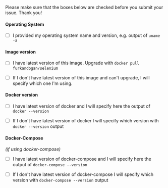 Please make sure that the boxes below are checked before you submit your issue. Thank you!

#### Operating System
- [ ] I provided my operating system name and version, e.g. output of `uname -a`

#### Image version
- [ ] I have latest version of this image. Upgrade with `docker pull furkandogan/selenium`

- [ ] If I don't have latest version of this image and can't upgrade, I will specify which one I'm using.

#### Docker version
- [ ] I have latest version of docker and I will specify here the output of `docker --version`

- [ ] If I don't have latest version of docker I will specify which version with `docker --version` output

#### Docker-Compose
_(if using docker-compose)_

- [ ] I have latest version of docker-compose and I will specify here the output of `docker-compose --version`

- [ ] If I don't have latest version of docker-compose I will specify which version with `docker-compose --version` output
